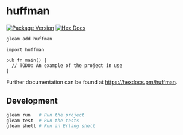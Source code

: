 # huffman

[![Package Version](https://img.shields.io/hexpm/v/huffman)](https://hex.pm/packages/huffman)
[![Hex Docs](https://img.shields.io/badge/hex-docs-ffaff3)](https://hexdocs.pm/huffman/)

```sh
gleam add huffman
```
```gleam
import huffman

pub fn main() {
  // TODO: An example of the project in use
}
```

Further documentation can be found at <https://hexdocs.pm/huffman>.

## Development

```sh
gleam run   # Run the project
gleam test  # Run the tests
gleam shell # Run an Erlang shell
```
